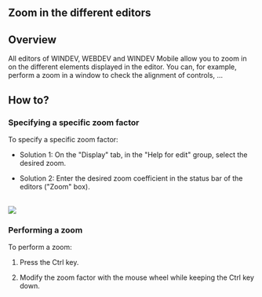 


## Zoom in the different editors 
			



<a name="NOTE1"></a>
<a name="NOTE1_1"></a>


## Overview
<a name="overview_ELTTEXTE000090"></a>
All editors of WINDEV, WEBDEV and WINDEV Mobile allow you to zoom in on the different elements displayed in the editor. You can, for example, perform a zoom in a window to check the alignment of controls, ...

<a name="NOTE2"></a>
<a name="NOTE2_1"></a>


## How to?
<a name="how_ELTTEXTE000114"></a>


### Specifying a specific zoom factor
<a name="specifying_specific_zoom_factor_ELTPARAGRAPHE000018"></a>

To specify a specific zoom factor:

- Solution 1: On the "Display" tab, in the "Help for edit" group, select the desired zoom.

- Solution 2: Enter the desired zoom coefficient in the status bar of the editors ("Zoom" box).

<br>![](https://doc.pcsoft.fr/en-US/images/image.awp?langid=3&name=Zoom.gif)

<a name="NOTE2_2"></a>


### Performing a zoom
<a name="performing_zoom_ELTPARAGRAPHE000038"></a>

To perform a zoom:

1. Press the Ctrl key.

2. Modify the zoom factor with the mouse wheel while keeping the Ctrl key down.





